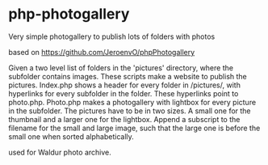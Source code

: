 # php-photogallery
Very simple photogallery to publish lots of folders with photos

based on https://github.com/JeroenvO/phpPhotogallery

Given a two level list of folders in the 'pictures' directory, where the subfolder contains images. These scripts make a website to publish the pictures. Index.php shows a header for every folder in /pictures/, with hyperlinks for every subfolder in the folder. These hyperlinks point to photo.php. Photo.php makes a photogallery with lightbox for every picture in the subfolder. The pictures have to be in two sizes. A small one for the thumbnail and a larger one for the lightbox. Append a subscript to the filename for the small and large image, such that the large one is before the small one when sorted alphabetically. 

used for Waldur photo archive.
